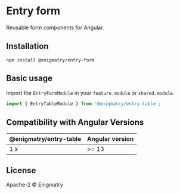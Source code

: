 # Entry form

Reusable form components for Angular.

## Installation

```
npm install @enigmatry/entry-form
```

## Basic usage

Import the `EntryFormModule` in your `feature.module` or `shared.module`.

```typescript
import { EntryTableModule } from '@enigmatry/entry-table';
```

## Compatibility with Angular Versions

| @enigmatry/entry-table | Angular version
|-|-|
|1.x| >= 13

## License

Apache-2 © Enigmatry